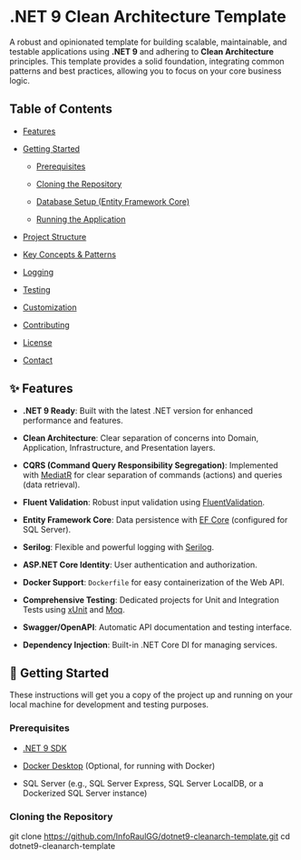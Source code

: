 # .NET 9 Clean Architecture Template

A robust and opinionated template for building scalable, maintainable, and testable applications using **.NET 9** and adhering to **Clean Architecture** principles. This template provides a solid foundation, integrating common patterns and best practices, allowing you to focus on your core business logic.

## Table of Contents

* [Features](#-features)

* [Getting Started](#-getting-started)

  * [Prerequisites](#prerequisites)

  * [Cloning the Repository](#cloning-the-repository)

  * [Database Setup (Entity Framework Core)](#database-setup-entity-framework-core)

  * [Running the Application](#running-the-application)

* [Project Structure](#-project-structure)

* [Key Concepts & Patterns](#-key-concepts--patterns)

* [Logging](#-logging)

* [Testing](#-testing)

* [Customization](#-customization)

* [Contributing](#-contributing)

* [License](#-license)

* [Contact](#-contact)

## ✨ Features

* **.NET 9 Ready**: Built with the latest .NET version for enhanced performance and features.

* **Clean Architecture**: Clear separation of concerns into Domain, Application, Infrastructure, and Presentation layers.

* **CQRS (Command Query Responsibility Segregation)**: Implemented with [MediatR](https://github.com/jbogard/MediatR) for clear separation of commands (actions) and queries (data retrieval).

* **Fluent Validation**: Robust input validation using [FluentValidation](https://fluentvalidation.net/).

* **Entity Framework Core**: Data persistence with [EF Core](https://docs.microsoft.com/en-us/ef/core/) (configured for SQL Server).

* **Serilog**: Flexible and powerful logging with [Serilog](https://serilog.net/).

* **ASP.NET Core Identity**: User authentication and authorization.

* **Docker Support**: `Dockerfile` for easy containerization of the Web API.

* **Comprehensive Testing**: Dedicated projects for Unit and Integration Tests using [xUnit](https://xunit.net/) and [Moq](https://github.com/moq/moq4).

* **Swagger/OpenAPI**: Automatic API documentation and testing interface.

* **Dependency Injection**: Built-in .NET Core DI for managing services.

## 🚀 Getting Started

These instructions will get you a copy of the project up and running on your local machine for development and testing purposes.

### Prerequisites

* [.NET 9 SDK](https://dotnet.microsoft.com/download/dotnet/9.0)

* [Docker Desktop](https://www.docker.com/products/docker-desktop) (Optional, for running with Docker)

* SQL Server (e.g., SQL Server Express, SQL Server LocalDB, or a Dockerized SQL Server instance)

### Cloning the Repository
git clone https://github.com/InfoRaulGG/dotnet9-cleanarch-template.git
cd dotnet9-cleanarch-template